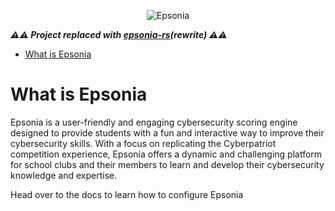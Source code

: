 <p align="center">
   <img alt="Epsonia" src="https://raw.githubusercontent.com/maytees/epsonia/master/LongBanner.svg" />
</p>

***⚠️⚠️  Project replaced with [epsonia-rs](https://github.com/epsonia/epsonia-rs)(rewrite)  ⚠️⚠️***

- [What is Epsonia](#what-is-epsonia)

# What is Epsonia

Epsonia is a user-friendly and engaging cybersecurity scoring engine designed to
provide students with a fun and interactive way to improve their cybersecurity
skills. With a focus on replicating the Cyberpatriot competition experience,
Epsonia offers a dynamic and challenging platform for school clubs and their
members to learn and develop their cybersecurity knowledge and expertise.

Head over to the docs to learn how to configure Epsonia
